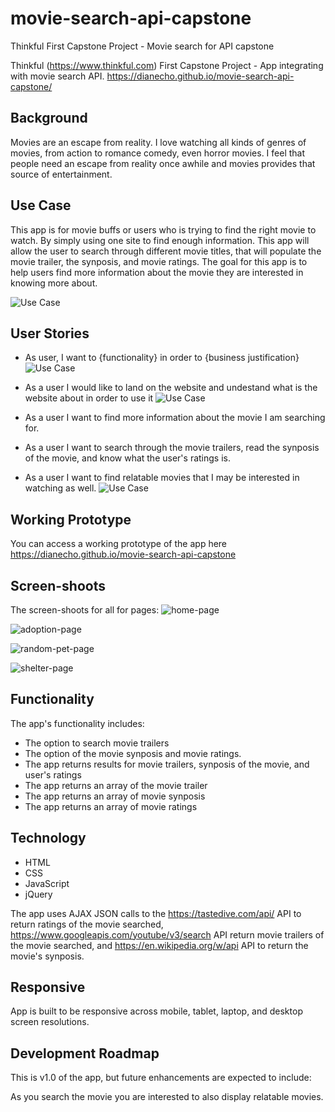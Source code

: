 # movie-search-api-capstone
Thinkful First Capstone Project - Movie search for API capstone

Thinkful (https://www.thinkful.com) First Capstone Project - App integrating with movie search API.
https://dianecho.github.io/movie-search-api-capstone/


## Background
Movies are an escape from reality. I love watching all kinds of genres of movies, from action to romance comedy, even horror movies. I feel that people need an escape from reality once awhile and movies provides that source of entertainment.

## Use Case
This app is for movie buffs or users who is trying to find the right movie to watch. By simply using one site to find enough information. This app will allow the user to search through different movie titles, that will populate the movie trailer, the synposis, and movie ratings. The goal for this app is to help users find more information about the movie they are interested in knowing more about.

![Use Case](https://github.com/bgerardi20/pet-adoption-api-capstone/blob/master/github-images/IMG_1631.jpg)


## User Stories
* As user, I want to {functionality} in order to {business justification}
![Use Case](https://github.com/DianeCho/movie-search-api-capstone/blob/master/github-images/functionality.jpg)

* As a user I would like to land on the website and undestand what is the website about in order to use it
![Use Case](https://github.com/DianeCho/movie-search-api-capstone/blob/master/github-images/home-screen.JPG)

* As a user I want to find more information about the movie I am searching for.
* As a user I want to search through the movie trailers, read the synposis of the movie, and know what the user's ratings is.
* As a user I want to find relatable movies that I may be interested in watching as well.
![Use Case](https://github.com/DianeCho/movie-search-api-capstone/blob/master/github-images/results-page.JPG)





## Working Prototype

You can access a working prototype of the app here https://dianecho.github.io/movie-search-api-capstone


## Screen-shoots
The screen-shoots for all for pages:
![home-page](https://github.com/bgerardi20/pet-adoption-api-capstone/blob/master/github-images/home-page.png)

![adoption-page](https://github.com/bgerardi20/pet-adoption-api-capstone/blob/master/github-images/adoption-page.png)

![random-pet-page](https://github.com/bgerardi20/pet-adoption-api-capstone/blob/master/github-images/random-pet-page.png)

![shelter-page](https://github.com/bgerardi20/pet-adoption-api-capstone/blob/master/github-images/shelter-page2.png)

## Functionality
The app's functionality includes:
* The option to search movie trailers
* The option of the movie synposis and movie ratings.
* The app returns results for movie trailers, synposis of the movie, and user's ratings
* The app returns an array of the movie trailer
* The app returns an array of movie synposis
* The app returns an array of movie ratings


## Technology
* HTML
* CSS
* JavaScript
* jQuery

The app uses AJAX JSON calls to the https://tastedive.com/api/ API to return ratings of the movie searched, https://www.googleapis.com/youtube/v3/search API return movie trailers of the movie searched, and https://en.wikipedia.org/w/api API to return the movie's synposis.

## Responsive
App is built to be responsive across mobile, tablet, laptop, and desktop screen resolutions.

## Development Roadmap
This is v1.0 of the app, but future enhancements are expected to include:

As you search the movie you are interested to also display relatable movies.


